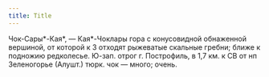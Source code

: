 ```yaml
---
title: Title
---
```


Чок-Сары*-Кая*, — Кая*-Чоклары гора с конусовидной обнаженной вершиной, от
которой к З отходят рыжеватые скальные гребни; ближе к подножию редколесье.
Ю-зап. отрог г. Построфиль, в 1,7 км. к СВ от нп Зеленогорье (Алушт.) тюрк. чок
— много; очень.
